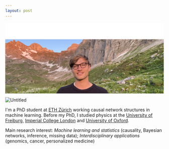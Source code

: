 ```yaml
---
layout: post
---
```


<img src="https://github.com/fritzbayer/fritzbayer.github.io/blob/master/assets/img.JPEG" alt="Untitled" />
<img src="https://user-images.githubusercontent.com/4943215/55412536-edbba180-5567-11e9-9c70-6d33bca3f8ed.jpg" alt="Untitled" />

I'm a PhD student at [ETH Zürich](https://ethz.ch/en.html) working causal network structures in machine learning. Before my PhD, I studied physics at the [University of Freiburg](https://uni-freiburg.de/en/), [Imperial College London](https://www.imperial.ac.uk) and [University of Oxford](https://www.ox.ac.uk).

Main research interest: *Machine learning and statistics* (causality, Bayesian networks, inference, missing data); *Interdisciplinary applications* (genomics, cancer, personalized medicine)

